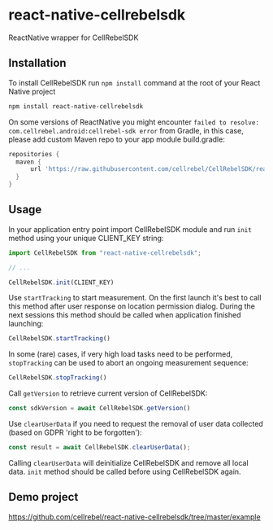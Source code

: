 # react-native-cellrebelsdk

ReactNative wrapper for CellRebelSDK

## Installation

To install CellRebelSDK run `npm install` command at the root of your React Native project

```sh
npm install react-native-cellrebelsdk
```

On some versions of ReactNative you might encounter `failed to resolve: com.cellrebel.android:cellrebel-sdk error` from Gradle, in this case, please add custom Maven repo to your app module build.gradle:

```groovy
repositories {
  maven {
      url 'https://raw.githubusercontent.com/cellrebel/CellRebelSDK/react-native-support/releases'
  }
}
```

## Usage

In your application entry point import CellRebelSDK module and run `init` method using your unique CLIENT_KEY string:
```js
import CellRebelSDK from "react-native-cellrebelsdk";

// ...

CellRebelSDK.init(CLIENT_KEY)
```

Use `startTracking` to start measurement. On the first launch it's best to call this method after user response on location permission dialog. During the next sessions this method should be called when application finished launching:
```js
CellRebelSDK.startTracking()
```

In some (rare) cases, if very high load tasks need to be performed, `stopTracking` can be used to abort an ongoing measurement sequence:
```js
CellRebelSDK.stopTracking()
```

Call `getVersion` to retrieve current version of CellRebelSDK:
```js
const sdkVersion = await CellRebelSDK.getVersion()
```

Use `clearUserData` if you need to request the removal of user data collected (based on GDPR 'right to be forgotten'):
```js
const result = await CellRebelSDK.clearUserData();
```
Calling `clearUserData` will deinitialize CellRebelSDK and remove all local data. `init` method should be called before using CellRebelSDK again. 

## Demo project
https://github.com/cellrebel/react-native-cellrebelsdk/tree/master/example
